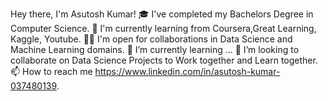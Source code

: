 Hey there, I'm Asutosh Kumar!
🎓 I've completed my Bachelors Degree in Computer Science.
🌱 I'm currently learning from Coursera,Great Learning, Kaggle, Youtube.
🤝🏻 I'm open for collaborations in Data Science and Machine Learning domains.
🌱 I’m currently learning ...
💞️ I’m looking to collaborate on Data Science Projects to Work together and Learn together.
📫 How to reach me https://www.linkedin.com/in/asutosh-kumar-037480139.

<!---
Ashu674/Ashu674 is a ✨ special ✨ repository because its `README.md` (this file) appears on your GitHub profile.
You can click the Preview link to take a look at your changes.
--->
